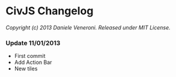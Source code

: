# CivJS Changelog

_Copyright (c) 2013 Daniele Veneroni. Released under MIT License._

### Update 11/01/2013

* First commit
* Add Action Bar
* New tiles